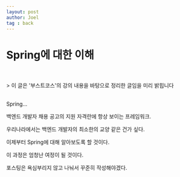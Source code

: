 ```yaml
---
layout: post
author: Joel
tag : back
---
```


Spring에 대한 이해
=================

<br>
<br>
> 이 글은 '부스트코스'의 강의 내용을 바탕으로 정리한 글임을 미리 밝힙니다

<br>
<br>

Spring...

백엔드 개발자 채용 공고의 지원 자격란에 항상 보이는 프레임워크.

우리나라에서는 백엔드 개발자의 최소한의 교양 같은 건가 싶다.

이제부터 Spring에 대해 알아보도록 할 것이다.

이 과정은 엄청난 여정이 될 것이다.

포스팅은 욕심부리지 않고 나눠서 꾸준히 작성해야겠다.

